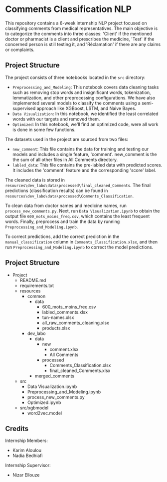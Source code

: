 # Comments Classification NLP

This repository contains a 6-week internship NLP project focused on classifying comments from medical representatives. The main objective is to categorize the comments into three classes: 'Client' if the mentioned doctor or pharmacist is a client and prescribes the medicine, 'Test' if the concerned person is still testing it, and 'Réclamation' if there are any claims or complaints.

## Project Structure

The project consists of three notebooks located in the `src` directory:
- `Preprocessing_and_Modeling`: This notebook covers data cleaning tasks such as removing stop words and insignificant words, tokenization, lemmatization, and other preprocessing configurations. We have also implemented several models to classify the comments using a semi-supervised approach like XGBoost, LSTM, and Naive Bayes.
- `Data Visualization`: In this notebook, we identified the least correlated words with our targets and removed them.
- `Optimized`: In this notebook, we'll find an optimized code, were all work is done in some few functions.

The datasets used in the project are sourced from two files:
- `new_comment`: This file contains the data for training and testing our models and includes a single feature, 'comment'. new_comment is the the sum of all other files in All Comments directory.
- `labled_data`: This file contains the pre-labled data with predicted scores. It includes the 'comment' feature and the corresponding 'score' label.

The cleaned data is stored in `resources\dev_labo\data\processed\final_cleaned_Comments`. The final predictions (classification results) can be found in `resources\dev_labo\data\processed\Comments_Classification`.

To clean data from doctor names and medicine names, run `process_new_comments.py`.
Next, run `Data Visualization.ipynb` to obtain the output file `600_mots_moins_freq.csv`, which contains the least frequent words.
Finally, preprocess and train the data by running `Preprocessing_and_Modeling.ipynb`.

To correct predictions, add the correct prediction in the `manual_classification` column in `Comments_Classification.xlsx`, and then run `Preprocessing_and_Modeling.ipynb` to correct the model predictions.

## Project Structure
- Project
  - README.md
  - requirements.txt
  - resources
    - common
      - data
        - 600_mots_moins_freq.csv
        - labled_comments.xlsx
        - tun-names.xlsx
        - all_raw_comments_cleaning.xlsx
        - products.xlsx
    - dev_labo
      - data
        - new
          - comment.xlsx
          - All Comments
        - processed
          - Comments_Classification.xlsx
          - final_cleaned_Comments.xlsx
	  - merged_comments
  - src
    - Data Visualization.ipynb
    - Preprocessing_and_Modeling.ipynb
    - process_new_comments.py
    - Optimized.ipynb
  - src/xgbmodel
    - word2vec.model

## Credits

Internship Members:
- Karim Aloulou
- Nadia Bedhiafi

Internship Supervisor:
- Nizar Ellouze
